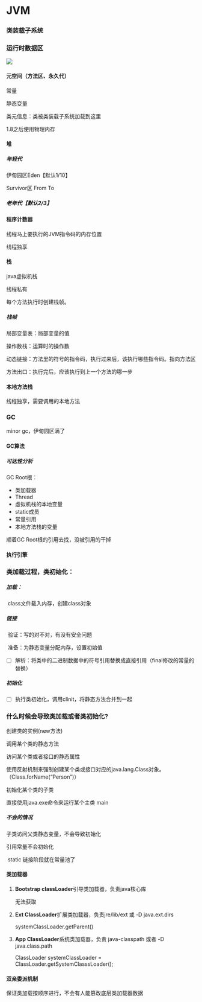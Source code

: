 # JVM

### 类装载子系统

### 运行时数据区

![](D:\学习文件3\图片\88e60f28a895442d8846ad0e87739184.png)

#### 元空间（方法区、永久代）

常量

静态变量

类元信息：类被类装载子系统加载到这里

1.8之后使用物理内存

#### 堆

##### 年轻代

伊甸园区Eden【默认1/10】

Survivor区 From To

##### 老年代【默认2/3】

#### 程序计数器

线程马上要执行的JVM指令码的内存位置

线程独享

#### 栈

java虚拟机栈

线程私有

每个方法执行时创建栈帧。

##### 栈帧

局部变量表：局部变量的值

操作数栈：运算时的操作数

动态链接：方法里的符号的指令码，执行过来后，该执行哪些指令码。指向方法区

方法出口：执行完后，应该执行到上一个方法的哪一步

#### 本地方法栈

线程独享，需要调用的本地方法

### GC

minor gc，伊甸园区满了

#### GC算法

##### 可达性分析

GC Root根：

- 类加载器
- Thread
- 虚拟机栈的本地变量
- static成员
- 常量引用
- 本地方法栈的变量

顺着GC Root根的引用去找，没被引用的干掉

#### 执行引擎

### 类加载过程，类初始化：

##### 加载：

​	class文件载入内存，创建class对象

##### 链接

​	验证：写的对不对，有没有安全问题

​	准备：为静态变量分配内存，设置初始值

- [ ] ​	解析：将类中的二进制数据中的符号引用替换成直接引用（final修改的常量的替换）


##### 初始化

- [ ] ​	执行类初始化，调用clinit，将静态方法合并到一起


### 什么时候会导致类加载或者类初始化?

创建类的实例(new方法)

调用某个类的静态方法

访问某个类或者接口的静态属性

使用反射机制来强制创建某个类或接口对应的java.lang.Class对象。（Class.forName(“Person”)）

初始化某个类的子类

直接使用java.exe命令来运行某个主类 main

##### 不会的情况

子类访问父类静态变量，不会导致初始化

引用常量不会初始化

​	static 链接阶段就在常量池了

#### 类加载器

1. **Bootstrap classLoader**引导类加载器，负责java核心库

   无法获取

2. **Ext ClassLoader**扩展类加载器，负责jre/lib/ext 或 -D java.ext.dirs

   systemClassLoader.getParent()

3. **App ClassLoader**系统类加载器，负责 java-classpath 或者 -D java.class.path

   ClassLoader systemClassLoader = ClassLoader.getSystemClasssLoader();

#### 双亲委派机制

保证类加载按顺序进行，不会有人能篡改底层类加载器数据
